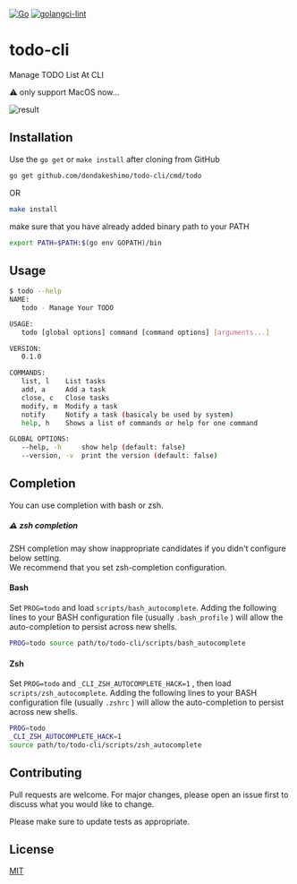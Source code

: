 [![Go][go-test-image]][go-test-url]
[![golangci-lint][golangci-lint-image]][golangci-lint-url]

[go-test-image]: https://github.com/dondakeshimo/todo-cli/workflows/Go/badge.svg
[go-test-url]: https://github.com/dondakeshimo/todo-cli/actions?query=workflow%3AGo
[golangci-lint-image]: https://github.com/dondakeshimo/todo-cli/workflows/golangci-lint/badge.svg
[golangci-lint-url]: https://github.com/dondakeshimo/todo-cli/actions?query=workflow%3Agolangci-lint


# todo-cli
Manage TODO List At CLI

:warning: only support MacOS now...

![result](https://user-images.githubusercontent.com/23194960/110210135-a49ec580-7ed3-11eb-8edb-7c7509847d8d.gif)

## Installation
Use the `go get` or `make install` after cloning from GitHub

```bash
go get github.com/dondakeshimo/todo-cli/cmd/todo 
```
OR
```bash
make install
```

make sure that you have already added binary path to your PATH

```bash
export PATH=$PATH:$(go env GOPATH)/bin
```

## Usage

```bash
$ todo --help
NAME:
   todo - Manage Your TODO

USAGE:
   todo [global options] command [command options] [arguments...]

VERSION:
   0.1.0

COMMANDS:
   list, l    List tasks
   add, a     Add a task
   close, c   Close tasks
   modify, m  Modify a task
   notify     Notify a task (basicaly be used by system)
   help, h    Shows a list of commands or help for one command

GLOBAL OPTIONS:
   --help, -h     show help (default: false)
   --version, -v  print the version (default: false)
```

## Completion
You can use completion with bash or zsh.

##### :warning: zsh completion
ZSH completion may show inappropriate candidates
if you didn't configure below setting.  
We recommend that you set zsh-completion configuration.

#### Bash
Set `PROG=todo` and load `scripts/bash_autocomplete`.
Adding the following lines to your BASH configuration file (usually `.bash_profile` )
will allow the auto-completion to persist across new shells.

```bash
PROG=todo source path/to/todo-cli/scripts/bash_autocomplete
```

#### Zsh
Set `PROG=todo` and `_CLI_ZSH_AUTOCOMPLETE_HACK=1` , then load `scripts/zsh_autocomplete`.
Adding the following lines to your BASH configuration file (usually `.zshrc` )
will allow the auto-completion to persist across new shells.

```bash
PROG=todo
_CLI_ZSH_AUTOCOMPLETE_HACK=1
source path/to/todo-cli/scripts/zsh_autocomplete
```

## Contributing
Pull requests are welcome. For major changes, please open an issue first to discuss what you would like to change.

Please make sure to update tests as appropriate.

## License
[MIT](https://choosealicense.com/licenses/mit/)
